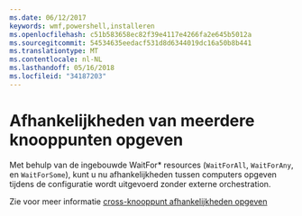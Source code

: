 ```yaml
---
ms.date: 06/12/2017
keywords: wmf,powershell,installeren
ms.openlocfilehash: c51b583658ec82f39e4117e4266fa2e645b5012a
ms.sourcegitcommit: 54534635eedacf531d8d6344019dc16a50b8b441
ms.translationtype: MT
ms.contentlocale: nl-NL
ms.lasthandoff: 05/16/2018
ms.locfileid: "34187203"
---
```

# <a name="specifying-cross-node-dependencies"></a>Afhankelijkheden van meerdere knooppunten opgeven

Met behulp van de ingebouwde WaitFor\* resources (`WaitForAll`, `WaitForAny`, en `WaitForSome`), kunt u nu afhankelijkheden tussen computers opgeven tijdens de configuratie wordt uitgevoerd zonder externe orchestration.

Zie voor meer informatie [cross-knooppunt afhankelijkheden opgeven](https://msdn.microsoft.com/powershell/dsc/crossnodedependencies)
